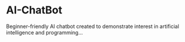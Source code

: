 # AI-ChatBot
Beginner-friendly AI chatbot created to demonstrate interest in artificial intelligence and programming...
